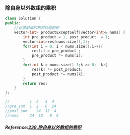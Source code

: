 ### 除自身以外数组的乘积
```cpp
class Solution {
public:
    //记录前缀的积和后缀的积
    vector<int> productExceptSelf(vector<int>& nums) {
        int pre_product = 1, post_product  = 1;
        vector<int>res(nums.size(),1);
        for(int i = 0; i < nums.size();i++){
            res[i] = pre_product ;
            pre_product *= nums[i];
        }
        for(int k = nums.size()-1;k >= 0;--k){
            res[k] *= post_product;
            post_product *= nums[k];
        }
        return res;
    }
};

//         1  2   3  4
//pre_sum  1  2   6  24
//post_sum    24  12  4
//nums     24  12   8  6 
```

##### Reference:[238.除自身以外数组的乘积](https://leetcode.cn/problems/product-of-array-except-self/)